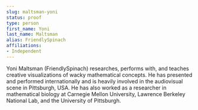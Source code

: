 ```yaml
---
slug: maltsman-yoni
status: proof
type: person
first_name: Yoni
last_name: Maltsman
alias: FriendlySpinach
affiliations:
- Independent
---
```


Yoni Maltsman (FriendlySpinach) researches, performs with, and teaches creative
visualizations of wacky mathematical concepts. He has presented and performed
internationally and is heavily involved in the audiovisual scene in Pittsburgh, USA.
He has also worked as a researcher in mathematical biology at Carnegie Mellon
University, Lawrence Berkeley National Lab, and the University of Pittsburgh.


